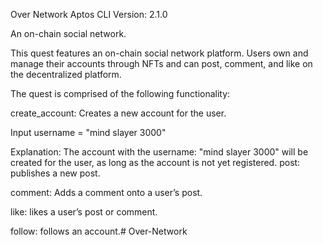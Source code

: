 Over Network
Aptos CLI Version: 2.1.0

An on-chain social network.

This quest features an on-chain social network platform. Users own and manage their accounts through NFTs and can post, comment, and like on the decentralized platform.

The quest is comprised of the following functionality:

create_account: Creates a new account for the user.

  Input
  username = "mind slayer 3000"
  
  Explanation: The account with the username: "mind slayer 3000" will 
  be created for the user, as long as the account is not yet registered.
post: publishes a new post.

comment: Adds a comment onto a user’s post.

like: likes a user’s post or comment.

follow: follows an account.# Over-Network
